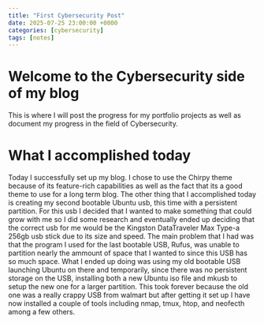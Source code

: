 ```yaml
---
title: "First Cybersecurity Post"
date: 2025-07-25 23:00:00 +0000
categories: [cybersecurity]
tags: [notes]
---
```

# Welcome to the Cybersecurity side of my blog

This is where I will post the progress for my portfolio projects as well as document my progress in the field of Cybersecurity.

# What I accomplished today

Today I successfully set up my blog. I chose to use the Chirpy theme because of its feature-rich capabilities as well as the fact that its a good theme to use for a long term blog. 
The other thing that I accomplished today is creating my second bootable Ubuntu usb, this time with a persistent partition. For this usb I decided that I wanted to make something 
that could grow with me so I did some research and eventually ended up deciding that the correct usb for me would be the Kingston DataTraveler Max Type-a 256gb usb stick due to its 
size and speed. The main problem that I had was that the program I used for the last bootable USB, Rufus, was unable to partition nearly the ammount of space that I wanted to since 
this USB has so much space. What I ended up doing was using my old bootable USB launching Ubuntu on there and temporarily, since there was no persistent storage on the USB,
installing both a new Ubuntu iso file and mkusb to setup the new one for a larger partition. This took forever because the old one was a really crappy USB from walmart but after
getting it set up I have now installed a couple of tools including nmap, tmux, htop, and neofecth among a few others.
